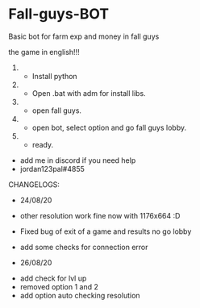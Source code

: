 # Fall-guys-BOT

Basic bot for farm exp and money in fall guys 

the game in english!!!

1. * Install python

2. * Open .bat with adm for install libs.

3. * open fall guys.

4. * open bot, select option and go fall guys lobby.

5. * ready.


- add me in discord if you need help
- jordan123pal#4855


CHANGELOGS:

- 24/08/20

 * other resolution work fine now with 1176x664 :D
 
 * Fixed bug of exit of a game and results no go lobby 
 
 * add some checks for connection error 



- 26/08/20
* add check for lvl up
* removed option 1 and 2
* add option auto checking resolution
